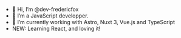 - 👋 Hi, I’m @dev-fredericfox
- 👀 I’m a JavaScript developper.
- 🌱 I’m currently working with Astro, Nuxt 3, Vue.js and TypeScript
- NEW: Learning React, and loving it!
